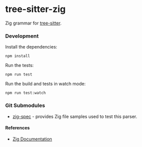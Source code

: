 tree-sitter-zig
================

Zig grammar for [tree-sitter].

### Development

Install the dependencies:

    npm install

Run the tests:

    npm run test

Run the build and tests in watch mode:

    npm run test:watch

### Git Submodules

* [zig-spec] - provides Zig file samples used to test this parser.

#### References
* [Zig Documentation]

[tree-sitter]: https://github.com/tree-sitter/tree-sitter
[zig-spec]: https://github.com/ziglang/zig-spec
[Zig Documentation]: https://ziglang.org/documentation/master/
